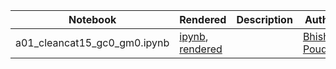 |  Notebook | Rendered   | Description  |  Author |
|---|---|---|---|
| a01_cleancat15_gc0_gm0.ipynb  | [ipynb](https://github.com/bpRsh/2019_shear_analysis_after_dmstack/blob/master/Dec_2019/Dec_17/a01_cleancat15_gc0_gm0.ipynb), [rendered](https://nbviewer.jupyter.org/github/bpRsh/2019_shear_analysis_after_dmstack/blob/master/Dec_2019/Dec_17/a01_cleancat15_gc0_gm0.ipynb)  |   | [Bhishan Poudel](https://bhishanpdl.github.io/)  |

